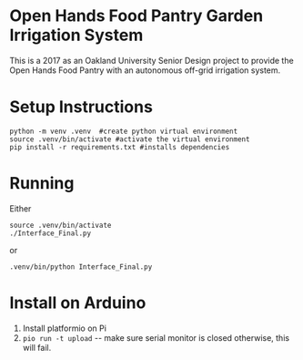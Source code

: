 # Open Hands Food Pantry Garden Irrigation System

This is a 2017 as an Oakland University Senior Design project to provide the
Open Hands Food Pantry with an autonomous off-grid irrigation system.


# Setup Instructions
```
python -m venv .venv  #create python virtual environment
source .venv/bin/activate #activate the virtual environment
pip install -r requirements.txt #installs dependencies
```

# Running
Either
```
source .venv/bin/activate
./Interface_Final.py
```
or
```
.venv/bin/python Interface_Final.py
```

# Install on Arduino 
1. Install platformio on Pi
2. `pio run -t upload` -- make sure serial monitor is closed otherwise, this will fail. 
